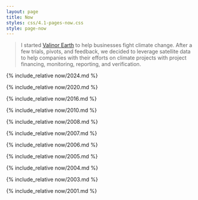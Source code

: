 ```yaml
---
layout: page
title: Now
styles: css/4.1-pages-now.css
style: page-now
---
```


> I started [Valinor Earth](https://valinor.earth) to help businesses fight climate change. After a few trials, pivots, and feedback, we decided to leverage satellite data to help companies with their efforts on climate projects with project financing, monitoring, reporting, and verification.

{% include_relative now/2024.md %}

{% include_relative now/2020.md %}

{% include_relative now/2016.md %}

{% include_relative now/2010.md %}

{% include_relative now/2008.md %}

{% include_relative now/2007.md %}

{% include_relative now/2006.md %}

{% include_relative now/2005.md %}

{% include_relative now/2004.md %}

{% include_relative now/2003.md %}

{% include_relative now/2001.md %}